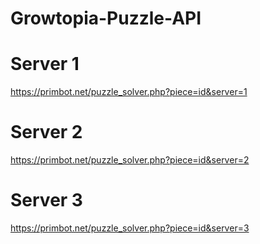 # Growtopia-Puzzle-API

# Server 1 
https://primbot.net/puzzle_solver.php?piece=id&server=1

# Server 2
https://primbot.net/puzzle_solver.php?piece=id&server=2

# Server 3
https://primbot.net/puzzle_solver.php?piece=id&server=3

